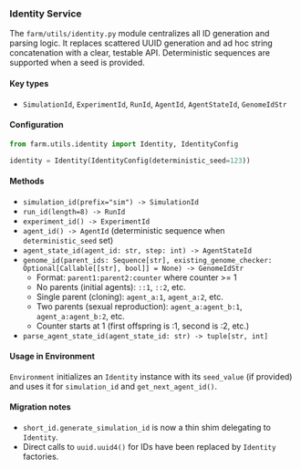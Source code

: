 ### Identity Service

The `farm/utils/identity.py` module centralizes all ID generation and parsing logic.
It replaces scattered UUID generation and ad hoc string concatenation with a clear,
testable API. Deterministic sequences are supported when a seed is provided.

#### Key types
- `SimulationId`, `ExperimentId`, `RunId`, `AgentId`, `AgentStateId`, `GenomeIdStr`

#### Configuration
```python
from farm.utils.identity import Identity, IdentityConfig

identity = Identity(IdentityConfig(deterministic_seed=123))
```

#### Methods
- `simulation_id(prefix="sim") -> SimulationId`
- `run_id(length=8) -> RunId`
- `experiment_id() -> ExperimentId`
- `agent_id() -> AgentId` (deterministic sequence when `deterministic_seed` set)
- `agent_state_id(agent_id: str, step: int) -> AgentStateId`
- `genome_id(parent_ids: Sequence[str], existing_genome_checker: Optional[Callable[[str], bool]] = None) -> GenomeIdStr`
  - Format: `parent1:parent2:counter` where counter >= 1
  - No parents (initial agents): `::1`, `::2`, etc.
  - Single parent (cloning): `agent_a:1`, `agent_a:2`, etc.
  - Two parents (sexual reproduction): `agent_a:agent_b:1`, `agent_a:agent_b:2`, etc.
  - Counter starts at 1 (first offspring is :1, second is :2, etc.)
- `parse_agent_state_id(agent_state_id: str) -> tuple[str, int]`

#### Usage in Environment
`Environment` initializes an `Identity` instance with its `seed_value` (if provided) and uses it
for `simulation_id` and `get_next_agent_id()`.

#### Migration notes
- `short_id.generate_simulation_id` is now a thin shim delegating to `Identity`.
- Direct calls to `uuid.uuid4()` for IDs have been replaced by `Identity` factories.

